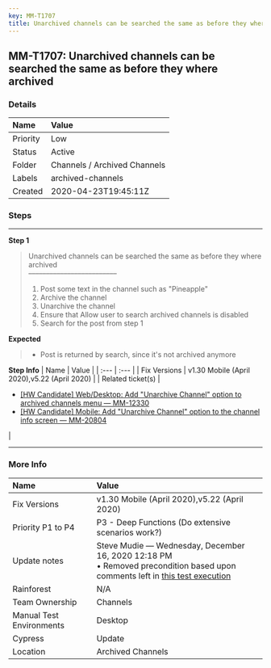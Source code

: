 ```yaml
---
key: MM-T1707
title: Unarchived channels can be searched the same as before they where archived
---
```


## MM-T1707: Unarchived channels can be searched the same as before they where archived

### Details

| Name     | Value                        |
| :------- | :--------------------------- |
| Priority | Low                          |
| Status   | Active                       |
| Folder   | Channels / Archived Channels |
| Labels   | archived-channels            |
| Created  | 2020-04-23T19:45:11Z         |

### Steps

<hr/>

**Step 1**

> <article>Unarchived channels can be searched the same as before they where archived<br>–––––––––––––––––––––––––<ol><li>Post some text in the channel such as "Pineapple"</li><li>Archive the channel</li><li>Unarchive the channel</li><li>Ensure that Allow user to search archived channels is disabled</li><li>Search for the post from step 1</li></ol></article>

**Expected**

> <article><ul><li>Post is returned by search, since it's not archived anymore</li></ul></article>

**Step Info**
| Name | Value |
| :--- | :--- |
| Fix Versions | v1.30 Mobile (April 2020),v5.22 (April 2020) |
| Related ticket(s) | <ul><li><a href="https://mattermost.atlassian.net/browse/MM-12330">[HW Candidate] Web/Desktop: Add "Unarchive Channel" option to archived channels menu — MM-12330</a></li><li><a href="https://mattermost.atlassian.net/browse/MM-20804">[HW Candidate] Mobile: Add "Unarchive Channel" option to the channel info screen — MM-20804</a></li></ul> |

<hr/>

### More Info

| Name                     | Value                                                                                                                                                                                                                                                                                                                                |
| :----------------------- | :----------------------------------------------------------------------------------------------------------------------------------------------------------------------------------------------------------------------------------------------------------------------------------------------------------------------------------- |
| Fix Versions             | v1.30 Mobile (April 2020),v5.22 (April 2020)                                                                                                                                                                                                                                                                                         |
| Priority P1 to P4        | P3 - Deep Functions (Do extensive scenarios work?)                                                                                                                                                                                                                                                                                   |
| Update notes             | Steve Mudie — Wednesday, December 16, 2020 12:18 PM<br>• Removed precondition based upon comments left in <a href="https://mattermost.atlassian.net/projects/MM?selectedItem=com.atlassian.plugins.atlassian-connect-plugin:com.kanoah.test-manager__main-project-page#!/testPlayer/testExecution/MM-E77893">this test execution</a> |
| Rainforest               | N/A                                                                                                                                                                                                                                                                                                                                  |
| Team Ownership           | Channels                                                                                                                                                                                                                                                                                                                             |
| Manual Test Environments | Desktop                                                                                                                                                                                                                                                                                                                              |
| Cypress                  | Update                                                                                                                                                                                                                                                                                                                               |
| Location                 | Archived Channels                                                                                                                                                                                                                                                                                                                    |
